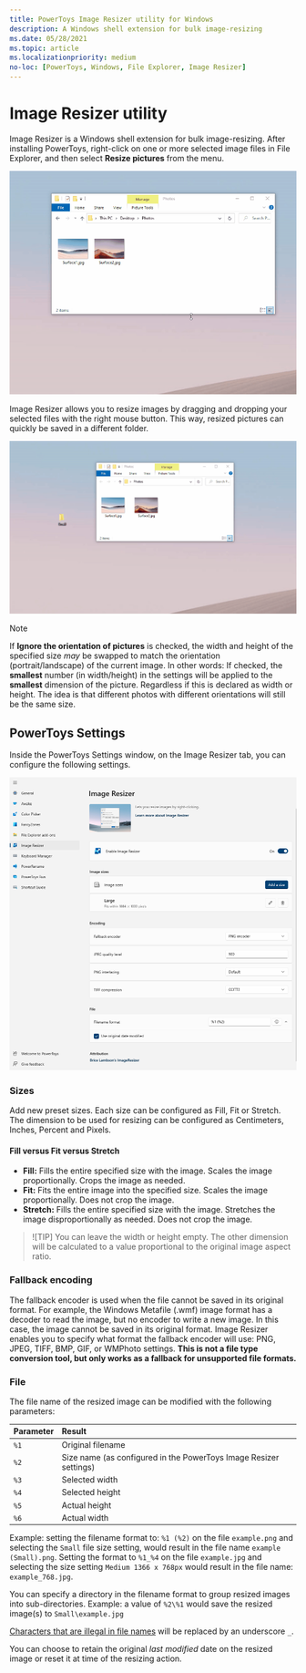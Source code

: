 ```yaml
---
title: PowerToys Image Resizer utility for Windows
description: A Windows shell extension for bulk image-resizing
ms.date: 05/28/2021
ms.topic: article
ms.localizationpriority: medium
no-loc: [PowerToys, Windows, File Explorer, Image Resizer]
---
```


# Image Resizer utility

Image Resizer is a Windows shell extension for bulk image-resizing. After installing PowerToys, right-click on one or more selected image files in File Explorer, and then select **Resize pictures** from the menu.

![Image Resizer Demo](../images/powertoys-resize-images.gif)

Image Resizer allows you to resize images by dragging and dropping your selected files with the right mouse button. This way, resized pictures can quickly be saved in a different folder.

![Image Resizer Drag And Drop Demo](../images/powertoys-resize-drag-drop.gif)

> [!NOTE]
> If **Ignore the orientation of pictures** is checked, the width and height of the specified size _may_ be swapped to match the orientation (portrait/landscape) of the current image. In other words: If checked, the **smallest** number (in width/height) in the settings will be applied to the **smallest** dimension of the picture. Regardless if this is declared as width or height. The idea is that different photos with different orientations will still be the same size.

## PowerToys Settings

Inside the PowerToys Settings window, on the Image Resizer tab, you can configure the following settings.

![PowerToys Image Resize Settings Menu](../images/powertoys-imageresize-settings.png)

### Sizes

Add new preset sizes. Each size can be configured as Fill, Fit or Stretch. The dimension to be used for resizing can be configured as Centimeters, Inches, Percent and Pixels.

#### Fill versus Fit versus Stretch

- **Fill:** Fills the entire specified size with the image. Scales the image proportionally. Crops the image as needed.
- **Fit:** Fits the entire image into the specified size. Scales the image proportionally. Does not crop the image.
- **Stretch:** Fills the entire specified size with the image. Stretches the image disproportionally as needed. Does not crop the image.

> ![TIP]
> You can leave the width or height empty. The other dimension will be calculated to a value proportional to the original image aspect ratio.

### Fallback encoding

The fallback encoder is used when the file cannot be saved in its original format. For example, the Windows Metafile (.wmf) image format has a decoder to read the image, but no encoder to write a new image. In this case, the image cannot be saved in its original format. Image Resizer enables you to specify what format the fallback encoder will use: PNG, JPEG, TIFF, BMP, GIF, or WMPhoto settings. **This is not a file type conversion tool, but only works as a fallback for unsupported file formats.**

### File

The file name of the resized image can be modified with the following parameters:

| Parameter | Result |
| :--- | :--- |
| `%1` | Original filename |
| `%2` | Size name (as configured in the PowerToys Image Resizer settings) |
| `%3` | Selected width |
| `%4` | Selected height |
| `%5` | Actual height |
| `%6` | Actual width |

Example: setting the filename format to: `%1 (%2)` on the file `example.png` and selecting the `Small` file size setting, would result in the file name `example (Small).png`. Setting the format to `%1_%4` on the file `example.jpg` and selecting the size setting `Medium 1366 x 768px` would result in the file name: `example_768.jpg`.

You can specify a directory in the filename format to group resized images into sub-directories. Example: a value of `%2\%1` would save the resized image(s) to `Small\example.jpg`

[Characters that are illegal in file names](/windows/win32/fileio/naming-a-file#file-and-directory-names) will be replaced by an underscore `_`.

You can choose to retain the original _last modified_ date on the resized image or reset it at time of the resizing action.
